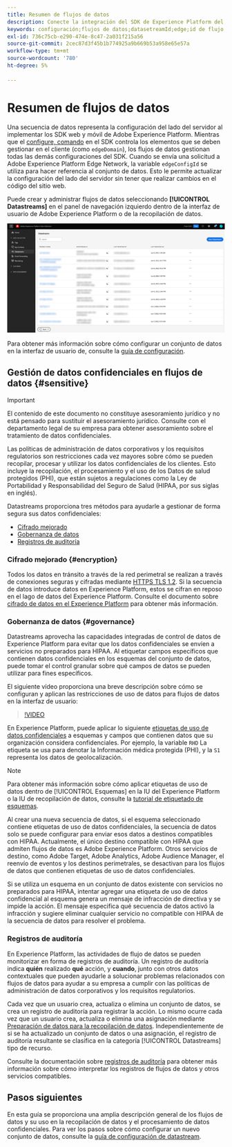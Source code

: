 ```yaml
---
title: Resumen de flujos de datos
description: Conecte la integración del SDK de Experience Platform del lado del cliente con productos de Adobe y destinos de terceros.
keywords: configuración;flujos de datos;datasetreamId;edge;id de flujo de datos;Configuración de entorno;edgeConfigId;identidad;sincronización de ID habilitada;ID de contenedor de sincronización de ID;espacio aislado;entrada de transmisión;conjunto de datos de evento;target;código de cliente;token de propiedad;ID de entorno de destino;destinos de cookies;destinos de url;configuración de Analytics id de grupo de informes de bloque;preparación de datos para la recopilación de datos;preparación de datos;asignador;asignador XDM;asignador en Edge;
exl-id: 736c75cb-e290-474e-8c47-2a031f215a56
source-git-commit: 2cec87d3f45b1b774925a9b669b53a958e65e57a
workflow-type: tm+mt
source-wordcount: '780'
ht-degree: 5%

---
```


# Resumen de flujos de datos

Una secuencia de datos representa la configuración del lado del servidor al implementar los SDK web y móvil de Adobe Experience Platform. Mientras que el [configure, comando](../fundamentals/configuring-the-sdk.md) en el SDK controla los elementos que se deben gestionar en el cliente (como `edgeDomain`), los flujos de datos gestionan todas las demás configuraciones del SDK. Cuando se envía una solicitud a Adobe Experience Platform Edge Network, la variable `edgeConfigId` se utiliza para hacer referencia al conjunto de datos. Esto le permite actualizar la configuración del lado del servidor sin tener que realizar cambios en el código del sitio web.

Puede crear y administrar flujos de datos seleccionando **[!UICONTROL Datastreams]** en el panel de navegación izquierdo dentro de la interfaz de usuario de Adobe Experience Platform o de la recopilación de datos.

![Pestaña Flujos de datos de la IU](../assets/datastreams/overview/datastreams-tab.png)

Para obtener más información sobre cómo configurar un conjunto de datos en la interfaz de usuario de, consulte la [guía de configuración](./configure.md).

## Gestión de datos confidenciales en flujos de datos {#sensitive}

>[!IMPORTANT]
>
>El contenido de este documento no constituye asesoramiento jurídico y no está pensado para sustituir el asesoramiento jurídico. Consulte con el departamento legal de su empresa para obtener asesoramiento sobre el tratamiento de datos confidenciales.

Las políticas de administración de datos corporativos y los requisitos regulatorios son restricciones cada vez mayores sobre cómo se pueden recopilar, procesar y utilizar los datos confidenciales de los clientes. Esto incluye la recopilación, el procesamiento y el uso de los Datos de salud protegidos (PHI), que están sujetos a regulaciones como la Ley de Portabilidad y Responsabilidad del Seguro de Salud (HIPAA, por sus siglas en inglés).

Datastreams proporciona tres métodos para ayudarle a gestionar de forma segura sus datos confidenciales:

* [Cifrado mejorado](#encryption)
* [Gobernanza de datos](#governance)
* [Registros de auditoría](#audit-logs)

### Cifrado mejorado {#encryption}

Todos los datos en tránsito a través de la red perimetral se realizan a través de conexiones seguras y cifradas mediante [HTTPS TLS 1.2](https://datatracker.ietf.org/doc/html/rfc5246). Si la secuencia de datos introduce datos en Experience Platform, estos se cifran en reposo en el lago de datos del Experience Platform. Consulte el documento sobre [cifrado de datos en el Experience Platform](../../landing/governance-privacy-security/encryption.md) para obtener más información.

### Gobernanza de datos {#governance}

Datastreams aprovecha las capacidades integradas de control de datos de Experience Platform para evitar que los datos confidenciales se envíen a servicios no preparados para HIPAA. Al etiquetar campos específicos que contienen datos confidenciales en los esquemas del conjunto de datos, puede tomar el control granular sobre qué campos de datos se pueden utilizar para fines específicos.

El siguiente vídeo proporciona una breve descripción sobre cómo se configuran y aplican las restricciones de uso de datos para flujos de datos en la interfaz de usuario:

>[!VIDEO](https://video.tv.adobe.com/v/3409588/?quality=12&learn=on&speedcontrol=on)

En Experience Platform, puede aplicar lo siguiente [etiquetas de uso de datos confidenciales](../../data-governance/labels/reference.md#sensitive) a esquemas y campos que contienen datos que su organización considera confidenciales. Por ejemplo, la variable `RHD` La etiqueta se usa para denotar la Información médica protegida (PHI), y la `S1` representa los datos de geolocalización.

>[!NOTE]
>
>Para obtener más información sobre cómo aplicar etiquetas de uso de datos dentro de [!UICONTROL Esquemas] en la IU del Experience Platform o la IU de recopilación de datos, consulte la [tutorial de etiquetado de esquemas](../../xdm/tutorials/labels.md).

Al crear una nueva secuencia de datos, si el esquema seleccionado contiene etiquetas de uso de datos confidenciales, la secuencia de datos solo se puede configurar para enviar esos datos a destinos compatibles con HIPAA. Actualmente, el único destino compatible con HIPAA que admiten flujos de datos es Adobe Experience Platform. Otros servicios de destino, como Adobe Target, Adobe Analytics, Adobe Audience Manager, el reenvío de eventos y los destinos perimetrales, se desactivan para los flujos de datos que contienen etiquetas de uso de datos confidenciales.

Si se utiliza un esquema en un conjunto de datos existente con servicios no preparados para HIPAA, intentar agregar una etiqueta de uso de datos confidencial al esquema genera un mensaje de infracción de directiva y se impide la acción. El mensaje especifica qué secuencia de datos activó la infracción y sugiere eliminar cualquier servicio no compatible con HIPAA de la secuencia de datos para resolver el problema.

### Registros de auditoría

En Experience Platform, las actividades de flujo de datos se pueden monitorizar en forma de registros de auditoría. Un registro de auditoría indica **quién** realizado **qué** acción, y **cuando**, junto con otros datos contextuales que pueden ayudarle a solucionar problemas relacionados con flujos de datos para ayudar a su empresa a cumplir con las políticas de administración de datos corporativos y los requisitos regulatorios.

Cada vez que un usuario crea, actualiza o elimina un conjunto de datos, se crea un registro de auditoría para registrar la acción. Lo mismo ocurre cada vez que un usuario crea, actualiza o elimina una asignación mediante [Preparación de datos para la recopilación de datos](./data-prep.md). Independientemente de si se ha actualizado un conjunto de datos o una asignación, el registro de auditoría resultante se clasifica en la categoría [!UICONTROL Datastreams] tipo de recurso.

Consulte la documentación sobre [registros de auditoría](../../landing/governance-privacy-security/audit-logs/overview.md) para obtener más información sobre cómo interpretar los registros de flujos de datos y otros servicios compatibles.

## Pasos siguientes

En esta guía se proporciona una amplia descripción general de los flujos de datos y su uso en la recopilación de datos y el procesamiento de datos confidenciales. Para ver los pasos sobre cómo configurar un nuevo conjunto de datos, consulte la [guía de configuración de datastream](./configure.md).
